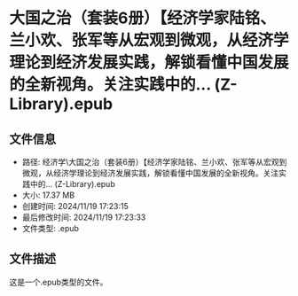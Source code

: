 ﻿# 大国之治（套装6册）【经济学家陆铭、兰小欢、张军等从宏观到微观，从经济学理论到经济发展实践，解锁看懂中国发展的全新视角。关注实践中的... (Z-Library).epub

## 文件信息
- 路径: 经济学\大国之治（套装6册）【经济学家陆铭、兰小欢、张军等从宏观到微观，从经济学理论到经济发展实践，解锁看懂中国发展的全新视角。关注实践中的... (Z-Library).epub
- 大小: 17.37 MB
- 创建时间: 2024/11/19 17:23:15
- 最后修改时间: 2024/11/19 17:23:33
- 文件类型: .epub

## 文件描述
这是一个.epub类型的文件。


